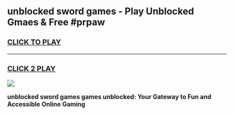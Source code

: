 
## unblocked sword games - Play Unblocked Gmaes & Free #prpaw
<h3>
<a href="https://news.freeplayer.one?title=unblocked_sword_games&ref=03M">CLICK TO PLAY</a></h3>
<hr>

<h3>
<a href="https://news.freeplayer.one?title=unblocked_sword_games&ref=03M">CLICK 2 PLAY</a>
  
</h3>

<a href="https://news.freeplayer.one?title=unblocked_sword_games&ref=03M"><img src="https://clearcache.store/games.png"></a>


**unblocked sword games games unblocked: Your Gateway to Fun and Accessible Online Gaming**
